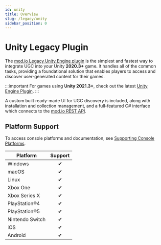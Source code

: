 ```yaml
---
id: unity
title: Overview
slug: /legacy/unity
sidebar_position: 0
---
```


# Unity Legacy Plugin

The [mod.io Legacy Unity Engine plugin](https://github.com/modio/modio-unity/releases/tag/v2025.2) is the simplest and fastest way to integrate UGC into your Unity **2020.3+** game. It handles all of the common tasks, providing a foundational solution that enables players to access and discover user-generated content for their games.

:::important
For games using **Unity 2021.3+**, check out the latest [Unity Engine Plugin](/unity).
:::

A custom built ready-made UI for UGC discovery is included, along with installation and collection management, and a full-featured C# interface which connects to the [mod.io REST API](/restapi).

## Platform Support

To access console platforms and documentation, see [Supporting Console Platforms](/getting-started#expand-with-cross-platform-functionality).

| Platform        | Support |
|-----------------|:-------:|
| Windows         | ✔       |
| macOS           | ✔       |
| Linux           | ✔       |
| Xbox One        | ✔       |
| Xbox Series X   | ✔       |
| PlayStation®4   | ✔       |
| PlayStation®5   | ✔       |
| Nintendo Switch | ✔       |
| iOS             | ✔       |
| Android         | ✔       |
